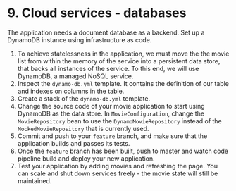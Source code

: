 # 9. Cloud services - databases

The application needs a document database as a backend. Set up a DynamoDB instance using infrastructure as code.

1. To achieve statelessness in the application, we must move the the movie list from within the memory of the service into a persistent data store, that backs all instances of the service. To this end, we will use DynamoDB, a managed NoSQL service.
2. Inspect the `dynamo-db.yml` template. It contains the definition of our table and indexes on columns in the table.
3. Create a stack of the `dynamo-db.yml` template.
4. Change the source code of your movie application to start using DynamoDB as the data store. In `MovieConfiguration`, change the `MovieRepository` bean to use the `DynamoMovieRepository` instead of the `MockedMovieRepository` that is currently used.
4. Commit and push to your `feature` branch, and make sure that the application builds and passes its tests.
5. Once the `feature` branch has been built, push to master and watch code pipeline build and deploy your new application.
6. Test your application by adding movies and refreshing the page. You can scale and shut down services freely - the movie state will still be maintained.
